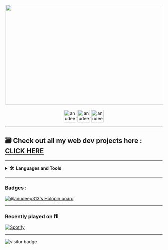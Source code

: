 <!-- matrix gif -->

<p align="center">
  <img style='border:2px solid #FFFFFF' src="./MATRIX_RAIN.gif" height="320" width="1200" />
</p>
<!-- https://media.giphy.com/media/IhucR9x29EgrTkcuRZ/giphy.gif -->
<!-- social media -->

<p align="center">
<a href="https://twitter.com/anudeep313" target="blank"><img align="center" src="https://img.icons8.com/color/512/twitter--v1.png" alt="anudeep" height="40" width="40" /> </a>
<a href="https://www.linkedin.com/in/anudeep-s-654356192/" target="blank"><img align="center" src="https://img.icons8.com/color/512/linkedin.png" alt="anudeep" height="40" width="40" /> </a>
<a href="#" target="blank"><img align="center" src="https://img.icons8.com/color/512/instagram-new.png" alt="anudeep" height="40" width="40" /> </a>
</p>
 
---

## 🗃️ Check out all my web dev projects here : [CLICK HERE](https://anudeep-313.github.io/projects/)

---

<!-- tools and tech used -->
<details>
  <summary><b>🛠️&nbsp;&nbsp;Languages&nbsp;and&nbsp;Tools</b></summary>
  <br/>
  <p align="left">
    <a href="https://www.w3schools.com/cpp/" target="_blank"> <img src="https://img.icons8.com/color/512/c-plus-plus-logo.png" alt="cplusplus" width="40" height="40"/> </a> 
    <a href="https://www.w3schools.com/css/" target="_blank"> <img src="https://img.icons8.com/color/512/css3.png" alt="css3" width="40" height="40"/> </a>  
    <a href="https://cloud.google.com" target="_blank"> <img src="https://www.vectorlogo.zone/logos/google_cloud/google_cloud-icon.svg" alt="gcp" width="40" height="40"/> </a> 
    <a href="https://www.w3.org/html/" target="_blank"> <img src="https://img.icons8.com/color/512/html-5.png" alt="html5" width="40" height="40"/> </a>
    <a href="https://www.w3schools.com/java/" target="_blank"> <img src="https://img.icons8.com/external-flaticons-lineal-color-flat-icons/344/external-java-web-development-flaticons-lineal-color-flat-icons.png" alt="react" width="40" height="40"/> </a>
  <a href="https://azure.microsoft.com/en-in/" target="_blank"> <img src="https://img.icons8.com/fluency/512/azure-1.png" alt="Azure" width="40" height="40"/> </a>
  <a href="https://www.w3schools.com/git/default.asp" target="_blank"> <img src="https://img.icons8.com/color/512/git.png" alt="git" width="40" height="40"/> </a>
  </p>
<!--    <a href="https://developer.mozilla.org/en-US/docs/Web/JavaScript" target="_blank"> <img src="https://raw.githubusercontent.com/devicons/devicon/master/icons/javascript/javascript-original.svg" alt="javascript" width="40" height="40"/> </a>  <a href="https://www.php.net" target="_blank"> <img src="https://raw.githubusercontent.com/devicons/devicon/master/icons/php/php-original.svg" alt="php" width="40" height="40"/> </a> <a href="https://www.python.org" target="_blank"> <img src="https://raw.githubusercontent.com/devicons/devicon/master/icons/python/python-original.svg" alt="python" width="40" height="40"/> </a> 
 -->
</details>

<hr>

### Badges :

[![@anudeep313's Holopin board](https://holopin.io/api/user/board?user=anudeep313)](https://holopin.io/@anudeep313)

---
  
<!-- spotify -->
  <h3 align="left">Recently played on    <a href="https://open.spotify.com/user/31s3cg4hotp37kbgxqeh3xjiiufu" title="Image from freepnglogos.com"><img height="17px" width="17px" src="https://www.freepnglogos.com/uploads/spotify-logo-png/file-spotify-logo-png-4.png" width="200" alt="file spotify logo png" /></a></h3>
 
 
[![Spotify](https://novatorem-lemon-rho.vercel.app/api/spotify?background_color=0d1117&border_color=ffffff)](https://open.spotify.com/user/31s3cg4hotp37kbgxqeh3xjiiufu) 
 
<hr>   
<!-- visitors badge -->
<img src="https://visitor-badge.laobi.icu/badge?page_id=Anudeep-313.Anudeep-313" alt="visitor badge"/>
